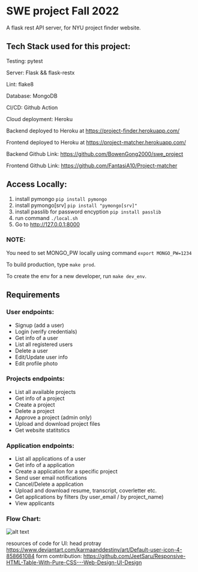 
# SWE project Fall 2022
A flask rest API server, for NYU project finder website.


## Tech Stack used for this project:

Testing: pytest

Server: Flask && flask-restx

Lint: flake8

Database: MongoDB

CI/CD: Github Action

Cloud deployment: Heroku


Backend deployed to Heroku at https://project-finder.herokuapp.com/


Frontend deployed to Heroku at https://project-matcher.herokuapp.com/


Backend Github Link: https://github.com/BowenGong2000/swe_project


Frontend Github Link: https://github.com/FantasiA10/Project-matcher


## Access Locally: 

1. install pymongo `pip install pymongo`
2. install pymongo[srv] `pip install "pymongo[srv]"`
3. install passlib for password encyption `pip install passlib`
4. run command `./local.sh`      
5. Go to http://127.0.0.1:8000

### NOTE: 
You need to set MONGO_PW locally using command `export MONGO_PW=1234`

To build production, type `make prod`.

To create the env for a new developer, run `make dev_env`.


## Requirements

### User endpoints:
- Signup (add a user)
- Login (verify credentials)
- Get info of a user
- List all registered users
- Delete a user
- Edit/Update user info
- Edit profile photo

### Projects endpoints:
- List all available projects
- Get info of a project
- Create a project
- Delete a project
- Approve a project (admin only)
- Upload and download project files
- Get website statitstics

### Application endpoints:
- List all applications of a user
- Get info of a application
- Create a application for a specific project
- Send user email notifications
- Cancel/Delete a application
- Upload and download resume, transcript, coverletter etc.
- Get applications by filters (by user_email / by project_name)
- View applicants

### Flow Chart:
![alt text](static/images/flowchart.png)

resources of code for UI:
head protray https://www.deviantart.com/karmaanddestiny/art/Default-user-icon-4-858661084
form comtribution: https://github.com/JeetSaru/Responsive-HTML-Table-With-Pure-CSS---Web-Design-UI-Design


